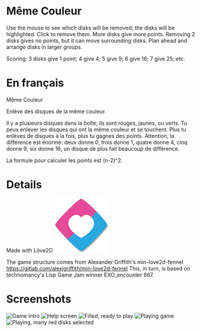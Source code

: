 # Même Couleur

Use the mouse to see which disks will be removed; the disks
will be highlighted. Click to remove them. More disks give
more points. Removing 2 disks gives no points, but it can move
surrounding disks. Plan ahead and arrange disks in larger
groups.

Scoring: 3 disks give 1 point; 4 give 4;
         5 give 9; 6 give 16; 7 give 25;
         etc.

# En français

Même Couleur

Enlève des disques de la même couleur.

Il y a plusieurs disques dans la boîte; ils sont rouges, jaunes,
ou verts. Tu peux enlever les disques qui ont la même couleur et
se touchent. Plus tu enlèves de disques à la fois, plus tu
gagnes des points. Attention, la différence est énorme: deux
donne 0, trois donne 1, quatre donne 4, cinq donne 9, six donne
16; un disque de plus fait beaucoup de différence.

La formule pour calculer les points est (n-2)^2.

# Details

Made with Löve2D
![Löve2D logo](https://github.com/ratel223/meme-couleur/blob/main/Love-game-icon-0.10.png "Löve2D logo")

The game structure comes from Alexander Griffith's min-love2d-fennel
https://gitlab.com/alexjgriffith/min-love2d-fennel
This, in turn, is based on technomancy's Lisp Game Jam winner
EXO_encounter 667.
# Screenshots

![Game Intro](https://github.com/ratel223/meme-couleur/blob/main/screenshots/M%C3%AAme_Couleur_intro.png "Intro")
![Help screen](https://github.com/ratel223/meme-couleur/blob/main/screenshots/M%C3%AAme_Couleur_help.png "Help")
![Filled, ready to play](https://github.com/ratel223/meme-couleur/blob/main/screenshots/M%C3%AAme_Couleur_fill.png "Filled")
![Playing game](https://github.com/ratel223/meme-couleur/blob/main/screenshots/M%C3%AAme_Couleur_play.png "Playing")
![Playing, many red disks selected](https://github.com/ratel223/meme-couleur/blob/main/screenshots/M%C3%AAme_Couleur_many_red_disks.png "many red disks")
